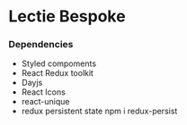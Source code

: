 # Lectie Bespoke

### Dependencies

- Styled compoments
- React Redux toolkit
- Dayjs
- React Icons
- react-unique
- redux persistent state npm i redux-persist
